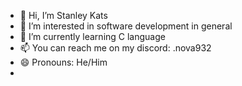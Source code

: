 - 👋 Hi, I’m Stanley Kats
- 👀 I’m interested in software development in general
- 🌱 I’m currently learning C language
- 📫 You can reach me on my discord: .nova932
- 😄 Pronouns: He/Him
- 

<!---
Radnova932/Radnova932 is a ✨ special ✨ repository because its `README.md` (this file) appears on your GitHub profile.
You can click the Preview link to take a look at your changes.
--->
